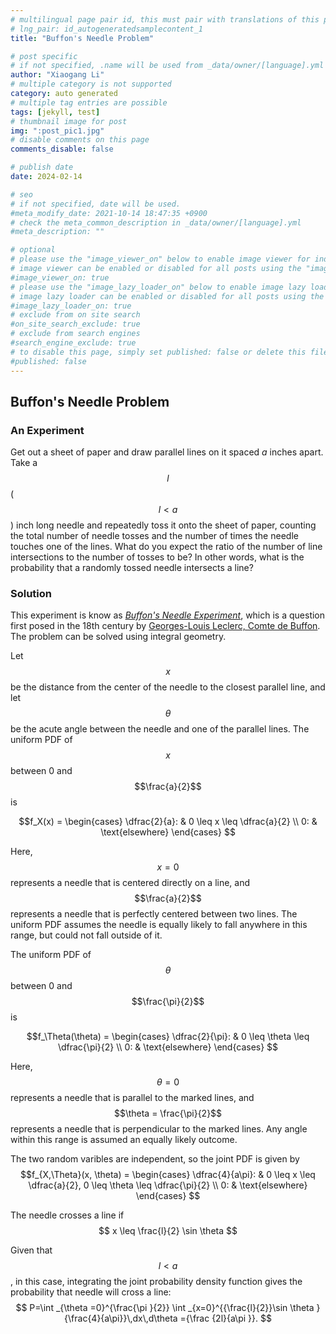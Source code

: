 ```yaml
---
# multilingual page pair id, this must pair with translations of this page. (This name must be unique)
# lng_pair: id_autogeneratedsamplecontent_1
title: "Buffon's Needle Problem"

# post specific
# if not specified, .name will be used from _data/owner/[language].yml
author: "Xiaogang Li"
# multiple category is not supported
category: auto generated
# multiple tag entries are possible
tags: [jekyll, test]
# thumbnail image for post
img: ":post_pic1.jpg"
# disable comments on this page
comments_disable: false

# publish date
date: 2024-02-14

# seo
# if not specified, date will be used.
#meta_modify_date: 2021-10-14 18:47:35 +0900
# check the meta_common_description in _data/owner/[language].yml
#meta_description: ""

# optional
# please use the "image_viewer_on" below to enable image viewer for individual pages or posts (_posts/ or [language]/_posts folders).
# image viewer can be enabled or disabled for all posts using the "image_viewer_posts: true" setting in _data/conf/main.yml.
#image_viewer_on: true
# please use the "image_lazy_loader_on" below to enable image lazy loader for individual pages or posts (_posts/ or [language]/_posts folders).
# image lazy loader can be enabled or disabled for all posts using the "image_lazy_loader_posts: true" setting in _data/conf/main.yml.
#image_lazy_loader_on: true
# exclude from on site search
#on_site_search_exclude: true
# exclude from search engines
#search_engine_exclude: true
# to disable this page, simply set published: false or delete this file
#published: false
---
```

## Buffon's Needle Problem
### An Experiment
Get out a sheet of paper and draw parallel lines on it spaced $a$ inches apart. Take a $$l$$ ($$l < a$$) inch long needle and repeatedly toss it onto the sheet of paper, counting the total number of needle tosses and the number of times the needle touches one of the lines. What do you expect the ratio of the number of line intersections to the number of tosses to be? In other words, what is the probability that a randomly tossed needle intersects a line?
### Solution
This experiment is know as [*Buffon's Needle Experiment*](https://en.wikipedia.org/wiki/Buffon%27s_needle_problem), which is a question first posed in the 18th century by [Georges-Louis Leclerc, Comte de Buffon](https://en.wikipedia.org/wiki/Georges-Louis_Leclerc,_Comte_de_Buffon "Georges-Louis Leclerc, Comte de Buffon"). The problem can be solved using integral geometry.

Let $$x$$ be the distance from the center of the needle to the closest parallel line, and let $$\theta$$ be the acute angle between the needle and one of the parallel lines.
The uniform PDF of $$x$$ between 0 and $$\frac{a}{2}$$ is 

$$f_X(x) = \begin{cases} 
  \dfrac{2}{a}: & 0 \leq x \leq \dfrac{a}{2} \\ 
  0: & \text{elsewhere}  
  \end{cases}
$$

Here, $$x=0$$ represents a needle that is centered directly on a line, and $$\frac{a}{2}$$ represents a needle that is perfectly centered between two lines. The uniform PDF assumes the needle is equally likely to fall anywhere in this range, but could not fall outside of it.

The uniform PDF of $$\theta$$ between 0 and $$\frac{\pi}{2}$$ is 

$$f_\Theta(\theta) = \begin{cases} 
  \dfrac{2}{\pi}: & 0 \leq \theta \leq \dfrac{\pi}{2} \\ 
  0: & \text{elsewhere}  
  \end{cases}
$$

Here, $$\theta=0$$  represents a needle that is parallel to the marked lines, and $$\theta = \frac{\pi}{2}$$ represents a needle that is perpendicular to the marked lines. Any angle within this range is assumed an equally likely outcome.

The two random varibles are independent, so the joint PDF is given by
$$f_{X,\Theta}(x, \theta) = \begin{cases} 
  \dfrac{4}{a\pi}: & 0 \leq x \leq \dfrac{a}{2}, 0 \leq \theta \leq \dfrac{\pi}{2} \\ 
  0: & \text{elsewhere}  
  \end{cases}
$$

The needle crosses a line if 
$$
x \leq \frac{l}{2} \sin \theta
$$

Given that $$l < a$$, in this case, integrating the joint probability density function gives the probability that needle will cross a line:
$$
P=\int _{\theta =0}^{\frac{\pi }{2}} \int _{x=0}^{{\frac{l}{2}}\sin \theta }{\frac{4}{a\pi}}\,dx\,d\theta ={\frac {2l}{a\pi }}.
$$
